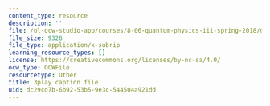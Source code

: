 ```yaml
---
content_type: resource
description: ''
file: /ol-ocw-studio-app/courses/8-06-quantum-physics-iii-spring-2018/dc29cd7b6b9253b59e3c544504a921dd_VaBMK5JSz2I.vtt
file_size: 9326
file_type: application/x-subrip
learning_resource_types: []
license: https://creativecommons.org/licenses/by-nc-sa/4.0/
ocw_type: OCWFile
resourcetype: Other
title: 3play caption file
uid: dc29cd7b-6b92-53b5-9e3c-544504a921dd
---
```


